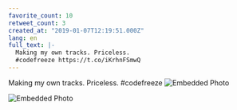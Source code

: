 ```yaml
---
favorite_count: 10
retweet_count: 3
created_at: "2019-01-07T12:19:51.000Z"
lang: en
full_text: |-
  Making my own tracks. Priceless.
  #codefreeze https://t.co/iKrhnFSmwQ
---
```


Making my own tracks. Priceless. #codefreeze
![Embedded Photo](https://twitter-media-coderbyheart.s3.eu-north-1.amazonaws.com/1082250458180259840-DwTtCEFW0AA3jXi.jpg)

![Embedded Photo](https://twitter-media-coderbyheart.s3.eu-north-1.amazonaws.com/1082250458180259840-DwTtDEtW0AEsf_O.jpg)
